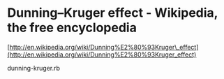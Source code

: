 <!--
id: 1667124322
link: http://tumblr.atmos.org/post/1667124322/dunning-kruger-effect-wikipedia-the-free
slug: dunning-kruger-effect-wikipedia-the-free
date: Tue Nov 23 2010 22:37:49 GMT-0800 (PST)
publish: 2010-11-023
tags: 
title: Dunning–Kruger effect - Wikipedia, the free encyclopedia
-->


Dunning–Kruger effect - Wikipedia, the free encyclopedia
========================================================

[http://en.wikipedia.org/wiki/Dunning%E2%80%93Kruger\_effect](http://en.wikipedia.org/wiki/Dunning%E2%80%93Kruger_effect)

dunning-kruger.rb

